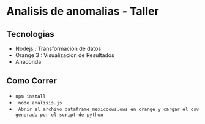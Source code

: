 # Analisis de anomalias - Taller
## Tecnologias
  - Nodejs : Transformacion de datos
  - Orange 3 : Visualizacion de Resultados 
  - Anaconda
## Como Correr
  - ` npm install `
  - ` node analisis.js`
  - ` Abrir el archivo dataframe_mexicoows.ows en orange y cargar el csv generado por el script de python`